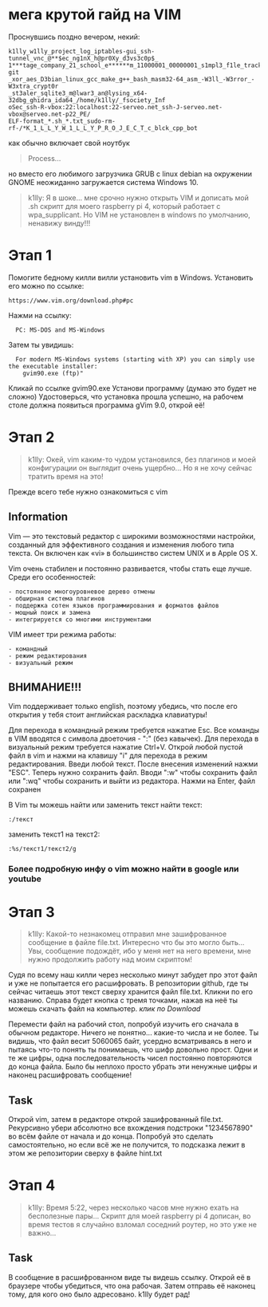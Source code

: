 # мега крутой гайд на VIM

Проснувшись поздно вечером, некий:
```
k1lly_w1lly_project_log_iptables-gui_ssh-tunnel_vnc_@**$ec_ng1nX_h@pr0Xy_d3vs3c0p$_
1***tage_company_21_school_e******m_11000001_00000001_s1mpl3_f1le_track3r_k1lly-git
_xor_aes_D3bian_linux_gcc_make_g++_bash_masm32-64_asm_-W3ll_-W3rror_-W3xtra_crypt0r
_st3aler_sqlite3_m@lwar3_an@lysing_x64-32dbg_ghidra_ida64_/home/k1lly/_fsociety_Inf
oSec_ssh-R-vbox:22:localhost:22-serveo.net_ssh-J-serveo.net-vbox@serveo.net-p22_PE/
ELF-format_*.sh_*.txt_sudo-rm-rf-/*K_1_L_L_Y_W_1_L_L_Y_P_R_O_J_E_C_T_c_blck_cpp_bot
```
как обычно включает свой ноутбук
> Process...

но вместо его любимого загрузчика GRUB с linux debian на окружении GNOME неожиданно загружается система Windows 10.

> k1lly: Я в шоке... мне срочно нужно открыть VIM и дописать мой .sh скрипт для моего raspberry pi 4, который работает с wpa_supplicant. Но VIM не установлен в windows по умолчанию, ненавижу винду!!!

# Этап 1
Помогите бедному килли вилли установить vim в Windows.
Установить его можно по ссылке:
```
https://www.vim.org/download.php#pc
```
Нажми на ссылку:
```
  PC: MS-DOS and MS-Windows
```
Затем ты увидишь:
```
  For modern MS-Windows systems (starting with XP) you can simply use the executable installer:
    gvim90.exe (ftp)"
```
Кликай по ссылке gvim90.exe
Установи программу (думаю это будет не сложно)
Удостоверься, что установка прошла успешно, на рабочем столе должна появиться программа gVim 9.0, открой её!

# Этап 2
> k1lly: Окей, vim каким-то чудом установился, без плагинов и моей конфигурации он выглядит очень ущербно... Но я не хочу сейчас тратить время на это!

Прежде всего тебе нужно ознакомиться с vim

## Information
Vim — это текстовый редактор с широкими возможностями настройки, созданный для эффективного создания и изменения любого типа текста. Он включен как «vi» в большинство систем UNIX и в Apple OS X.

Vim очень стабилен и постоянно развивается, чтобы стать еще лучше. Среди его особенностей:
```
- постоянное многоуровневое дерево отмены
- обширная система плагинов
- поддержка сотен языков программирования и форматов файлов
- мощный поиск и замена
- интегрируется со многими инструментами
```

VIM имеет три режима работы:
```
- командный
- режим редактирования
- визуальный режим
```

## ВНИМАНИЕ!!!
Vim поддерживает только english, поэтому убедись, что после его открытия у тебя стоит английская раскладка клавиатуры!

Для перехода в командный режим требуется нажатие Esc. Все команды в VIM вводятся с символа двоеточия - ":" (без кавычек). Для перехода в визуальный режим требуется нажатие Ctrl+V.
Открой любой пустой файл в vim и нажми на клавишу "i" для перехода в режим редактирования. Введи любой текст. После внесения изменений нажми "ESC". Теперь нужно сохранить файл. Вводи ":w" чтобы сохранить файл или ":wq" чтобы сохранить и выйти из редактора. Нажми на Enter, файл сохранен



В Vim ты можешь найти или заменить текст
найти текст:
```
:/текст
```
заменить текст1 на текст2:
```
:%s/текст1/текст2/g
```

### Более подробную инфу о vim можно найти в google или youtube

# Этап 3
> k1lly: Какой-то незнакомец отправил мне зашифрованное сообщение в файле file.txt. Интересно что бы это могло быть... Увы, сообщение подождёт, ибо у меня нет на него времени, мне нужно продолжить работу над моим скриптом!

Судя по всему наш килли через несколько минут забудет про этот файл и уже не попытается его расшифровать. В репозитории github, где ты сейчас читаешь этот текст сверху хранится файл file.txt. Кликни по его названию. Справа будет кнопка с тремя точками, нажав на неё ты можешь скачать файл на компьютер.
*клик по Download*

Перемести файл на рабочий стол, попробуй изучить его сначала в обычном редакторе. Ничего не понятно... какие-то числа и не более.
Ты видишь, что файл весит 5060065 байт, усердно всматриваясь в него и пытаясь что-то понять ты понимаешь, что шифр довольно прост. Одни и те же цифры, одна последовательность чисел постоянно повторяются до конца файла.
Было бы неплохо просто убрать эти ненужные цифры и наконец расшифровать сообщение!

## Task
Открой vim, затем в редакторе открой зашифрованный file.txt. Рекурсивно убери абсолютно все вхождения подстроки "1234567890" во всём файле от начала и до конца.
Попробуй это сделать самостоятельно, но если всё же не получится, то подсказка лежит в этом же репозитории сверху в файле hint.txt

# Этап 4
> k1lly: Время 5:22, через несколько часов мне нужно ехать на бесполезные пары... Скрипт для моей raspberry pi 4 дописан, во время тестов я случайно взломал соседний роутер, но это уже не важно...

## Task
В сообщение в расшифрованном виде ты видешь ссылку. Открой её в браузере чтобы убедиться, что она рабочая. Затем отправь её наконец тому, для кого оно было адресовано. k1lly будет рад!
